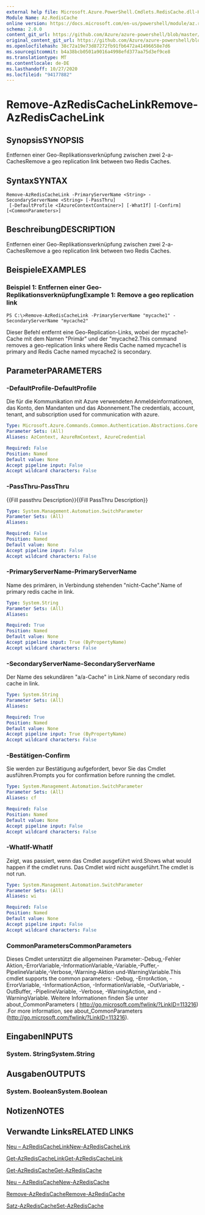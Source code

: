 ```yaml
---
external help file: Microsoft.Azure.PowerShell.Cmdlets.RedisCache.dll-Help.xml
Module Name: Az.RedisCache
online version: https://docs.microsoft.com/en-us/powershell/module/az.rediscache/remove-azrediscachelink
schema: 2.0.0
content_git_url: https://github.com/Azure/azure-powershell/blob/master/src/RedisCache/RedisCache/help/Remove-AzRedisCacheLink.md
original_content_git_url: https://github.com/Azure/azure-powershell/blob/master/src/RedisCache/RedisCache/help/Remove-AzRedisCacheLink.md
ms.openlocfilehash: 38c72a19e73d87272fb91fb6472a41496658e7d6
ms.sourcegitcommit: b4a38bcb0501a9016a4998efd377aa75d3ef9ce8
ms.translationtype: MT
ms.contentlocale: de-DE
ms.lasthandoff: 10/27/2020
ms.locfileid: "94177882"
---
```

# <span data-ttu-id="f8346-101">Remove-AzRedisCacheLink</span><span class="sxs-lookup"><span data-stu-id="f8346-101">Remove-AzRedisCacheLink</span></span>

## <span data-ttu-id="f8346-102">Synopsis</span><span class="sxs-lookup"><span data-stu-id="f8346-102">SYNOPSIS</span></span>
<span data-ttu-id="f8346-103">Entfernen einer Geo-Replikationsverknüpfung zwischen zwei 2-a-Caches</span><span class="sxs-lookup"><span data-stu-id="f8346-103">Remove a geo replication link between two Redis Caches.</span></span>

## <span data-ttu-id="f8346-104">Syntax</span><span class="sxs-lookup"><span data-stu-id="f8346-104">SYNTAX</span></span>

```
Remove-AzRedisCacheLink -PrimaryServerName <String> -SecondaryServerName <String> [-PassThru]
 [-DefaultProfile <IAzureContextContainer>] [-WhatIf] [-Confirm] [<CommonParameters>]
```

## <span data-ttu-id="f8346-105">Beschreibung</span><span class="sxs-lookup"><span data-stu-id="f8346-105">DESCRIPTION</span></span>
<span data-ttu-id="f8346-106">Entfernen einer Geo-Replikationsverknüpfung zwischen zwei 2-a-Caches</span><span class="sxs-lookup"><span data-stu-id="f8346-106">Remove a geo replication link between two Redis Caches.</span></span>

## <span data-ttu-id="f8346-107">Beispiele</span><span class="sxs-lookup"><span data-stu-id="f8346-107">EXAMPLES</span></span>

### <span data-ttu-id="f8346-108">Beispiel 1: Entfernen einer Geo-Replikationsverknüpfung</span><span class="sxs-lookup"><span data-stu-id="f8346-108">Example 1: Remove a geo replication link</span></span>
```
PS C:\>Remove-AzRedisCacheLink -PrimaryServerName "mycache1" -SecondaryServerName "mycache2"
```

<span data-ttu-id="f8346-109">Dieser Befehl entfernt eine Geo-Replication-Links, wobei der mycache1-Cache mit dem Namen "Primär" und der "mycache2.</span><span class="sxs-lookup"><span data-stu-id="f8346-109">This command removes a geo-replication links where Redis Cache named mycache1 is primary and Redis Cache named mycache2 is secondary.</span></span>

## <span data-ttu-id="f8346-110">Parameter</span><span class="sxs-lookup"><span data-stu-id="f8346-110">PARAMETERS</span></span>

### <span data-ttu-id="f8346-111">-DefaultProfile</span><span class="sxs-lookup"><span data-stu-id="f8346-111">-DefaultProfile</span></span>
<span data-ttu-id="f8346-112">Die für die Kommunikation mit Azure verwendeten Anmeldeinformationen, das Konto, den Mandanten und das Abonnement.</span><span class="sxs-lookup"><span data-stu-id="f8346-112">The credentials, account, tenant, and subscription used for communication with azure.</span></span>

```yaml
Type: Microsoft.Azure.Commands.Common.Authentication.Abstractions.Core.IAzureContextContainer
Parameter Sets: (All)
Aliases: AzContext, AzureRmContext, AzureCredential

Required: False
Position: Named
Default value: None
Accept pipeline input: False
Accept wildcard characters: False
```

### <span data-ttu-id="f8346-113">-PassThru</span><span class="sxs-lookup"><span data-stu-id="f8346-113">-PassThru</span></span>
<span data-ttu-id="f8346-114">{{Fill passthru Description}}</span><span class="sxs-lookup"><span data-stu-id="f8346-114">{{Fill PassThru Description}}</span></span>

```yaml
Type: System.Management.Automation.SwitchParameter
Parameter Sets: (All)
Aliases:

Required: False
Position: Named
Default value: None
Accept pipeline input: False
Accept wildcard characters: False
```

### <span data-ttu-id="f8346-115">-PrimaryServerName</span><span class="sxs-lookup"><span data-stu-id="f8346-115">-PrimaryServerName</span></span>
<span data-ttu-id="f8346-116">Name des primären, in Verbindung stehenden "nicht-Cache".</span><span class="sxs-lookup"><span data-stu-id="f8346-116">Name of primary redis cache in link.</span></span>

```yaml
Type: System.String
Parameter Sets: (All)
Aliases:

Required: True
Position: Named
Default value: None
Accept pipeline input: True (ByPropertyName)
Accept wildcard characters: False
```

### <span data-ttu-id="f8346-117">-SecondaryServerName</span><span class="sxs-lookup"><span data-stu-id="f8346-117">-SecondaryServerName</span></span>
<span data-ttu-id="f8346-118">Der Name des sekundären "a/a-Cache" in Link.</span><span class="sxs-lookup"><span data-stu-id="f8346-118">Name of secondary redis cache in link.</span></span>

```yaml
Type: System.String
Parameter Sets: (All)
Aliases:

Required: True
Position: Named
Default value: None
Accept pipeline input: True (ByPropertyName)
Accept wildcard characters: False
```

### <span data-ttu-id="f8346-119">-Bestätigen</span><span class="sxs-lookup"><span data-stu-id="f8346-119">-Confirm</span></span>
<span data-ttu-id="f8346-120">Sie werden zur Bestätigung aufgefordert, bevor Sie das Cmdlet ausführen.</span><span class="sxs-lookup"><span data-stu-id="f8346-120">Prompts you for confirmation before running the cmdlet.</span></span>

```yaml
Type: System.Management.Automation.SwitchParameter
Parameter Sets: (All)
Aliases: cf

Required: False
Position: Named
Default value: None
Accept pipeline input: False
Accept wildcard characters: False
```

### <span data-ttu-id="f8346-121">-WhatIf</span><span class="sxs-lookup"><span data-stu-id="f8346-121">-WhatIf</span></span>
<span data-ttu-id="f8346-122">Zeigt, was passiert, wenn das Cmdlet ausgeführt wird.</span><span class="sxs-lookup"><span data-stu-id="f8346-122">Shows what would happen if the cmdlet runs.</span></span>
<span data-ttu-id="f8346-123">Das Cmdlet wird nicht ausgeführt.</span><span class="sxs-lookup"><span data-stu-id="f8346-123">The cmdlet is not run.</span></span>

```yaml
Type: System.Management.Automation.SwitchParameter
Parameter Sets: (All)
Aliases: wi

Required: False
Position: Named
Default value: None
Accept pipeline input: False
Accept wildcard characters: False
```

### <span data-ttu-id="f8346-124">CommonParameters</span><span class="sxs-lookup"><span data-stu-id="f8346-124">CommonParameters</span></span>
<span data-ttu-id="f8346-125">Dieses Cmdlet unterstützt die allgemeinen Parameter:-Debug,-Fehler Aktion,-ErrorVariable,-InformationVariable,-Variable,-Puffer,-PipelineVariable,-Verbose,-Warning-Aktion und-WarningVariable.</span><span class="sxs-lookup"><span data-stu-id="f8346-125">This cmdlet supports the common parameters: -Debug, -ErrorAction, -ErrorVariable, -InformationAction, -InformationVariable, -OutVariable, -OutBuffer, -PipelineVariable, -Verbose, -WarningAction, and -WarningVariable.</span></span> <span data-ttu-id="f8346-126">Weitere Informationen finden Sie unter about_CommonParameters ( http://go.microsoft.com/fwlink/?LinkID=113216) .</span><span class="sxs-lookup"><span data-stu-id="f8346-126">For more information, see about_CommonParameters (http://go.microsoft.com/fwlink/?LinkID=113216).</span></span>

## <span data-ttu-id="f8346-127">Eingaben</span><span class="sxs-lookup"><span data-stu-id="f8346-127">INPUTS</span></span>

### <span data-ttu-id="f8346-128">System. String</span><span class="sxs-lookup"><span data-stu-id="f8346-128">System.String</span></span>

## <span data-ttu-id="f8346-129">Ausgaben</span><span class="sxs-lookup"><span data-stu-id="f8346-129">OUTPUTS</span></span>

### <span data-ttu-id="f8346-130">System. Boolean</span><span class="sxs-lookup"><span data-stu-id="f8346-130">System.Boolean</span></span>

## <span data-ttu-id="f8346-131">Notizen</span><span class="sxs-lookup"><span data-stu-id="f8346-131">NOTES</span></span>

## <span data-ttu-id="f8346-132">Verwandte Links</span><span class="sxs-lookup"><span data-stu-id="f8346-132">RELATED LINKS</span></span>

[<span data-ttu-id="f8346-133">Neu – AzRedisCacheLink</span><span class="sxs-lookup"><span data-stu-id="f8346-133">New-AzRedisCacheLink</span></span>](./New-AzRedisCacheLink.md)

[<span data-ttu-id="f8346-134">Get-AzRedisCacheLink</span><span class="sxs-lookup"><span data-stu-id="f8346-134">Get-AzRedisCacheLink</span></span>](./Get-AzRedisCacheLink.md)

[<span data-ttu-id="f8346-135">Get-AzRedisCache</span><span class="sxs-lookup"><span data-stu-id="f8346-135">Get-AzRedisCache</span></span>](./Get-AzRedisCache.md)

[<span data-ttu-id="f8346-136">Neu – AzRedisCache</span><span class="sxs-lookup"><span data-stu-id="f8346-136">New-AzRedisCache</span></span>](./New-AzRedisCache.md)

[<span data-ttu-id="f8346-137">Remove-AzRedisCache</span><span class="sxs-lookup"><span data-stu-id="f8346-137">Remove-AzRedisCache</span></span>](./Remove-AzRedisCache.md)

[<span data-ttu-id="f8346-138">Satz-AzRedisCache</span><span class="sxs-lookup"><span data-stu-id="f8346-138">Set-AzRedisCache</span></span>](./Set-AzRedisCache.md)